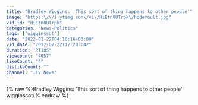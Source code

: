 ```yaml
---
title: "Bradley Wiggins: 'This sort of thing happens to other people'"
image: "https:\/\/i.ytimg.com\/vi\/HiEtn0UTrpk\/hqdefault.jpg"
vid_id: "HiEtn0UTrpk"
categories: "News-Politics"
tags: ["wigginssot"]
date: "2022-01-22T04:16:16+03:00"
vid_date: "2012-07-22T17:20:04Z"
duration: "PT18S"
viewcount: "4057"
likeCount: "4"
dislikeCount: ""
channel: "ITV News"
---
```

{% raw %}Bradley Wiggins: 'This sort of thing happens to other people' wigginssot{% endraw %}
